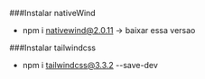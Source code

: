 ###Instalar nativeWind
- npm i nativewind@2.0.11    -> baixar essa versao

###Instalar tailwindcss
- npm i tailwindcss@3.3.2 --save-dev